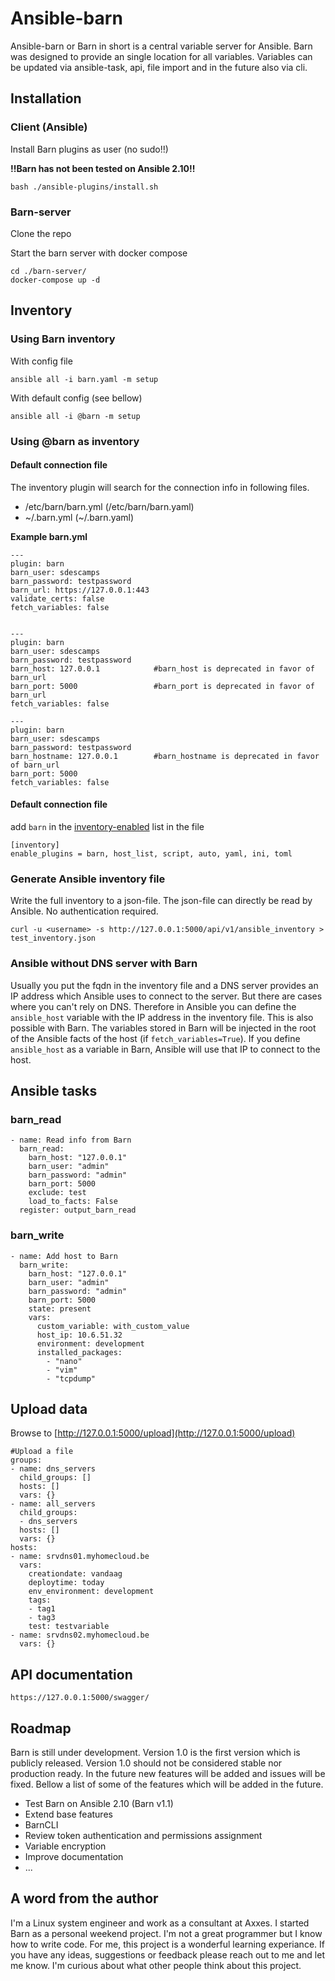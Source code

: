 # Ansible-barn
Ansible-barn or Barn in short is a central variable server for Ansible. Barn was designed to provide an single location for all variables. Variables can be updated via ansible-task, api, file import and in the future also via cli. 

## Installation

### Client (Ansible)

Install Barn plugins as user (no sudo!!)

**!!Barn has not been tested on Ansible 2.10!!**

    bash ./ansible-plugins/install.sh

### Barn-server

Clone the repo

Start the barn server with docker compose

    cd ./barn-server/
    docker-compose up -d

## Inventory

### Using Barn inventory

With config file

    ansible all -i barn.yaml -m setup

With default config (see bellow)

    ansible all -i @barn -m setup

### Using @barn as inventory

#### Default connection file

The inventory plugin will search for the connection info in following files. 

* /etc/barn/barn.yml (/etc/barn/barn.yaml)
* ~/.barn.yml (~/.barn.yaml)

**Example barn.yml**

    ---
    plugin: barn
    barn_user: sdescamps
    barn_password: testpassword
    barn_url: https://127.0.0.1:443
    validate_certs: false
    fetch_variables: false


    ---
    plugin: barn
    barn_user: sdescamps
    barn_password: testpassword
    barn_host: 127.0.0.1            #barn_host is deprecated in favor of barn_url
    barn_port: 5000                 #barn_port is deprecated in favor of barn_url
    fetch_variables: false

    ---
    plugin: barn
    barn_user: sdescamps
    barn_password: testpassword
    barn_hostname: 127.0.0.1        #barn_hostname is deprecated in favor of barn_url
    barn_port: 5000
    fetch_variables: false

#### Default connection file

add `barn` in the [inventory-enabled](https://docs.ansible.com/ansible/latest/reference_appendices/config.html#inventory-enabled) list in the file 

    [inventory]
    enable_plugins = barn, host_list, script, auto, yaml, ini, toml

### Generate Ansible inventory file

Write the full inventory to a json-file. The json-file can directly be read by Ansible. No authentication required. 

    curl -u <username> -s http://127.0.0.1:5000/api/v1/ansible_inventory > test_inventory.json

### Ansible without DNS server with Barn

Usually you put the fqdn in the inventory file and a DNS server provides an IP address which Ansible uses to connect to the server. But there are cases where you can't rely on DNS. Therefore in Ansible you can define the `ansible_host` variable with the IP address in the inventory file. This is also possible with Barn. The variables stored in Barn will be injected in the root of the Ansible facts of the host (if `fetch_variables=True`). If you define `ansible_host` as a variable in Barn, Ansible will use that IP to connect to the host. 

## Ansible tasks

### barn_read

    - name: Read info from Barn
      barn_read:
        barn_host: "127.0.0.1"
        barn_user: "admin"
        barn_password: "admin"
        barn_port: 5000
        exclude: test
        load_to_facts: False
      register: output_barn_read

### barn_write

    - name: Add host to Barn
      barn_write:
        barn_host: "127.0.0.1"
        barn_user: "admin"
        barn_password: "admin"
        barn_port: 5000
        state: present
        vars: 
          custom_variable: with_custom_value
          host_ip: 10.6.51.32
          environment: development
          installed_packages:
            - "nano"
            - "vim"
            - "tcpdump"

## Upload data

Browse to [http://127.0.0.1:5000/upload](http://127.0.0.1:5000/upload)

    #Upload a file
    groups:
    - name: dns_servers
      child_groups: []
      hosts: []
      vars: {}
    - name: all_servers
      child_groups:
      - dns_servers
      hosts: []
      vars: {}
    hosts:
    - name: srvdns01.myhomecloud.be
      vars:
        creationdate: vandaag
        deploytime: today
        env_environment: development
        tags:
        - tag1
        - tag3
        test: testvariable
    - name: srvdns02.myhomecloud.be
      vars: {}

## API documentation

    https://127.0.0.1:5000/swagger/


## Roadmap

Barn is still under development. Version 1.0 is the first version which is publicly released. Version 1.0 should not be considered stable nor production ready. In the future new features will be added and issues will be fixed. Bellow a list of some of the features which will be added in the future. 

* Test Barn on Ansible 2.10 (Barn v1.1)
* Extend base features 
* BarnCLI
* Review token authentication and permissions assignment
* Variable encryption
* Improve documentation
* ...


## A word from the author

I'm a Linux system engineer and work as a consultant at Axxes. I started Barn as a personal weekend project. I'm not a great programmer but I know how to write code. For me, this project is a wonderful learning experiance. If you have any ideas, suggestions or feedback please reach out to me and let me know. I'm curious about what other people think about this project. 

